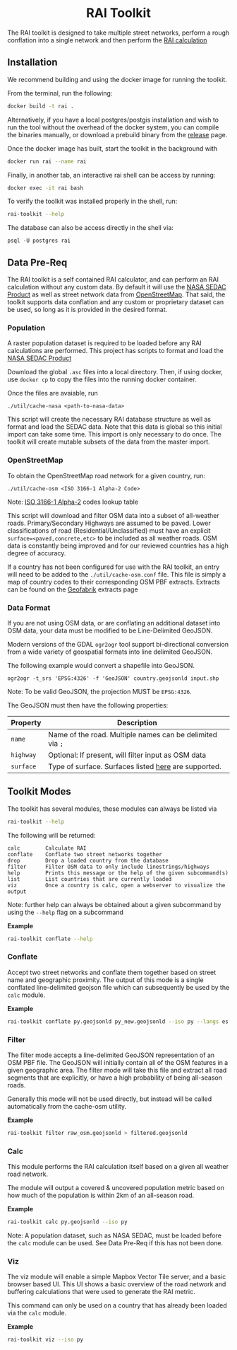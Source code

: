 <h1 align=center>RAI Toolkit</h1>

The RAI toolkit is designed to take multiple street networks, perform a rough
conflation into a single network and then perform the [RAI calculation](https://datacatalog.worldbank.org/dataset/rural-access-index-rai)

## Installation

We recommend building and using the docker image for running the toolkit.

From the terminal, run the following:

```sh
docker build -t rai .
```

Alternatively, if you have a local postgres/postgis installation and wish to run the tool
without the overhead of the docker system, you can compile the binaries manually, or
download a prebuild binary from the [release](https://github.com/developmentseed/rai-toolkit/releases) page.

Once the docker image has built, start the toolkit in the background with

```sh
docker run rai --name rai
```

Finally, in another tab, an interactive rai shell can be access by running:

```sh
docker exec -it rai bash
```

To verify the toolkit was installed properly in the shell, run:

```sh
rai-toolkit --help
```

The database can also be access directly in the shell via:

```
psql -U postgres rai
```

## Data Pre-Req

The RAI toolkit is a self contained RAI calculator, and can perform an RAI calculation without any custom data.
By default it will use the [NASA SEDAC Product](https://sedac.ciesin.columbia.edu/) as well as street network data
from [OpenStreetMap](https://openstreetmap.org/). That said, the toolkit supports data conflation and any custom or
proprietary dataset can be used, so long as it is provided in the desired format.

### Population

A raster population dataset is required to be loaded before any RAI calculations are performed. This project
has scripts to format and load the [NASA SEDAC Product](https://sedac.ciesin.columbia.edu/)

Download the global `.asc` files into a local directory. Then, if using docker, use `docker cp` to copy the files into the running docker
container.

Once the files are avaiable, run

```
./util/cache-nasa <path-to-nasa-data>
```

This script will create the necessary RAI database structure as well as format and load the SEDAC data. Note that this data is global
so this initial import can take some time. This import is only necessary to do once. The toolkit will create mutable subsets of the data
from the master import.

### OpenStreetMap

To obtain the OpenStreetMap road network for a given country, run:

```
./util/cache-osm <ISO 3166-1 Alpha-2 Code>
```

Note: [ISO 3166-1 Alpha-2](https://en.wikipedia.org/wiki/ISO_3166-1_alpha-2) codes lookup table

This script will download and filter OSM data into a subset of all-weather roads. Primary/Secondary Highways are assumed to be paved.
Lower classifications of road (Residential/Unclassified) must have an explicit `surface=<paved,concrete,etc>` to be included as
all weather roads. OSM data is constantly being improved and for our reviewed countries has a high degree of accuracy.

If a country has not been configured for use with the RAI toolkit, an entry will need to be added to the
`./util/cache-osm.conf` file. This file is simply a map of country codes to their corresponding OSM PBF extracts.
Extracts can be found on the [Geofabrik](https://download.geofabrik.de/) extracts page

### Data Format

If you are not using OSM data, or are conflating an additional dataset into OSM data, your data must be modified
to be Line-Delimited GeoJSON.

Modern versions of the GDAL `ogr2ogr` tool support bi-directional conversion from a wide variety of geospatial formats into
line delimited GeoJSON.

The following example would convert a shapefile into GeoJSON.

```
ogr2ogr -t_srs 'EPSG:4326' -f 'GeoJSON' country.geojsonld input.shp
```

Note: To be valid GeoJSON, the projection MUST be `EPSG:4326`.

The GeoJSON must then have the following properties:

| Property  | Description |
| --------- | ----------- |
| `name`    | Name of the road. Multiple names can be delimited via `;` |
| `highway` | Optional: If present, will filter input as OSM data |
| `surface` | Type of surface. Surfaces listed [here](https://wiki.openstreetmap.org/wiki/Key:surface) are supported.

## Toolkit Modes

The toolkit has several modules, these modules can always be listed via

```sh
rai-toolkit --help
```

The following will be returned:

```
calc        Calculate RAI
conflate    Conflate two street networks together
drop        Drop a loaded country from the database
filter      Filter OSM data to only include linestrings/highways
help        Prints this message or the help of the given subcommand(s)
list        List countries that are currently loaded
viz         Once a country is calc, open a webserver to visualize the output
```

Note: further help can always be obtained about a given subcommand by using the `--help` flag on a subcommand

**Example**

```sh
rai-toolkit conflate --help
```

### Conflate

Accept two street networks and conflate them together based on street name and geographic proximity. The output
of this mode is a single conflated line-delimited geojson file which can subsequently be used by the `calc` module.

**Example**

```sh
rai-toolkit conflate py.geojsonld py_new.geojsonld --iso py --langs es --output output.geojson
```

### Filter

The filter mode accepts a line-delimited GeoJSON representation of an OSM PBF file. The GeoJSON will initially
contain all of the OSM features in a given geographic area. The filter mode will take this file and extract all
road segments that are explicitly, or have a high probability of being all-season roads.

Generally this mode will not be used directly, but instead will be called automatically from the cache-osm utility.

**Example**

```sh
rai-toolkit filter raw_osm.geojsonld > filtered.geojsonld
```

### Calc

This module performs the RAI calculation itself based on a given all weather road network.

The module will output a covered & uncovered population metric based on how much of the population is within
2km of an all-season road.

**Example**

```sh
rai-toolkit calc py.geojsonld --iso py
```

Note: A population dataset, such as NASA SEDAC, must be loaded before the `calc` module can be used. See Data Pre-Req if this has not been done.

### Viz

The viz module will enable a simple Mapbox Vector Tile server, and a basic browser based UI. This UI shows a basic overview of
the road network and buffering calculations that were used to generate the RAI metric.

This command can only be used on a country that has already been loaded via the `calc` module.

**Example**

```sh
rai-toolkit viz --iso py
```
